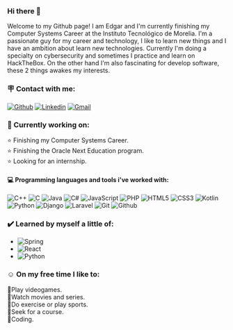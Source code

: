 ### Hi there 👋

Welcome to my Github page! I am Edgar and I'm currently finishing my Computer Systems Career at the Instituto Tecnológico de Morelia.
I'm a passionate guy for my career and technology, I like to learn new things and I have an ambition about learn new technologies. Currently I'm doing a specialty on cybersecurity and sometimes I practice and learn on HackTheBox. On the other hand I'm also fascinating for develop software, these 2 things awakes my interests.

### 🪧 Contact with me:
[![Github](https://img.shields.io/badge/-Github-000?style=flat&logo=Github&logoColor=white)](https://github.com/DanielMMITM/)
[![Linkedin](https://img.shields.io/badge/-LinkedIn-blue?style=flat&logo=Linkedin&logoColor=white)](https://www.linkedin.com/in/edgar-mm)
[![Gmail](https://img.shields.io/badge/microsoftoutlook-darkblue?style=flat&logo=microsoftoutlook&logoColor=white)](mailto:edanielm21@hotmail.com)

### 🌟 Currently working on:
⭐ Finishing my Computer Systems Career.<br/>
⭐ Finishing the Oracle Next Education program.<br/>
⭐ Looking for an internship.<br/>

#### :computer: Programming languages and tools i've worked with: 

![C++](https://img.shields.io/badge/-C++-000000?style=flat&logo=c%2B%2B&logoColor=blue)
![C](https://img.shields.io/badge/-C-000000?style=flat&logo=c&logoColor=#A8B9CC)
![Java](https://img.shields.io/badge/-Java-000000?style=flat&logo=java)
![C#](https://img.shields.io/badge/-C%23-000000?style=flat&logo=csharp&logoColor=violet)
![JavaScript](https://img.shields.io/badge/-JavaScript-000000?style=flat&logo=javascript)
![PHP](https://img.shields.io/badge/-PHP-000000?style=flat&logo=php&logoColor=#777BB4)
![HTML5](https://img.shields.io/badge/-HTML5-000000?style=flat&logo=html5)
![CSS3](https://img.shields.io/badge/-CSS-000000?style=flat&logo=css3&logoColor=blue)
![Kotlin](https://img.shields.io/badge/-Kotlin-000000?style=flat&logo=kotlin&logoColor=green)
![Python](https://img.shields.io/badge/-Python-000000?style=flat&logo=python&logoColor=#3776AB)
![Django](https://img.shields.io/badge/-Django-000000?style=flat&logo=django&logoColor=darkgreen)
![Laravel](https://img.shields.io/badge/-Laravel-000000?style=flat&logo=laravel&logoColor=#FF2D20)
![Git](https://img.shields.io/badge/-Git-000000?style=flat&logo=git)
![Github](https://img.shields.io/badge/-Github-000000?style=flat&logo=github) 

### ✔️ Learned by myself a little of:
* ![Spring](https://img.shields.io/badge/-Spring-000000?style=flat&logo=spring&logoColor=#6DB33F)
* ![React](https://img.shields.io/badge/-React-000000?style=flat&logo=react&logoColor=#61DAFB)
* ![Python](https://img.shields.io/badge/-Python-000000?style=flat&logo=python&logoColor=#3776AB)

### ☺️ On my free time I like to:
💠Play videogames.<br/>
💠Watch movies and series.<br/>
💠Do exercise or play sports.<br/>
💠Seek for a course.<br/>
💠Coding.
